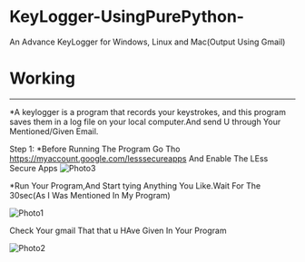 # KeyLogger-UsingPurePython-
An Advance KeyLogger for Windows, Linux and Mac(Output Using Gmail)


# Working
----------------------------------------------------------------------------------------------------------------------------------------------------------------------------------- 
*A keylogger is a program that records your keystrokes, and this program saves them in a log file on your local computer.And send U through Your Mentioned/Given Email.


Step 1:
*Before Running The Program Go Tho https://myaccount.google.com/lesssecureapps And Enable The LEss Secure Apps
![Photo3](https://user-images.githubusercontent.com/76545948/108047883-592f8f00-706c-11eb-8175-f03322f6367f.png)

*Run Your Program,And Start tying Anything You Like.Wait For The 30sec(As I Was Mentioned In My Program)

![Photo1](https://user-images.githubusercontent.com/76545948/108047853-4c12a000-706c-11eb-9905-a7187e50f846.png)

Check Your gmail That that u HAve Given In Your Program

![Photo2](https://user-images.githubusercontent.com/76545948/108047873-56349e80-706c-11eb-8e05-fea2f3b202ba.png)
